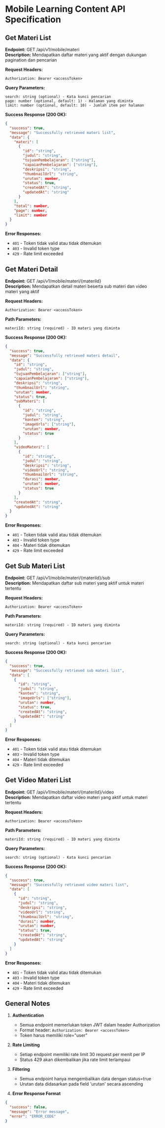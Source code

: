 # Mobile Learning Content API Specification

## Get Materi List
**Endpoint:** GET /api/v1/mobile/materi  
**Description:** Mendapatkan daftar materi yang aktif dengan dukungan pagination dan pencarian

**Request Headers:**
```
Authorization: Bearer <accessToken>
```

**Query Parameters:**
```
search: string (optional) - Kata kunci pencarian
page: number (optional, default: 1) - Halaman yang diminta
limit: number (optional, default: 10) - Jumlah item per halaman
```

**Success Response (200 OK):**
```json
{
  "success": true,
  "message": "Successfully retrieved materi list",
  "data": {
    "materi": [
      {
        "id": "string",
        "judul": "string",
        "tujuanPembelajaran": ["string"],
        "capaianPembelajaran": ["string"],
        "deskripsi": "string",
        "thumbnailUrl": "string",
        "urutan": number,
        "status": true,
        "createdAt": "string",
        "updatedAt": "string"
      }
    ],
    "total": number,
    "page": number,
    "limit": number
  }
}
```

**Error Responses:**
- `401` - Token tidak valid atau tidak ditemukan
- `403` - Invalid token type
- `429` - Rate limit exceeded

## Get Materi Detail
**Endpoint:** GET /api/v1/mobile/materi/{materiId}  
**Description:** Mendapatkan detail materi beserta sub materi dan video materi yang aktif

**Request Headers:**
```
Authorization: Bearer <accessToken>
```

**Path Parameters:**
```
materiId: string (required) - ID materi yang diminta
```

**Success Response (200 OK):**
```json
{
  "success": true,
  "message": "Successfully retrieved materi detail",
  "data": {
    "id": "string",
    "judul": "string",
    "tujuanPembelajaran": ["string"],
    "capaianPembelajaran": ["string"],
    "deskripsi": "string",
    "thumbnailUrl": "string",
    "urutan": number,
    "status": true,
    "subMateri": [
      {
        "id": "string",
        "judul": "string",
        "konten": "string",
        "imageUrls": ["string"],
        "urutan": number,
        "status": true
      }
    ],
    "videoMateri": [
      {
        "id": "string",
        "judul": "string",
        "deskripsi": "string",
        "videoUrl": "string",
        "thumbnailUrl": "string",
        "durasi": number,
        "urutan": number,
        "status": true
      }
    ],
    "createdAt": "string",
    "updatedAt": "string"
  }
}
```

**Error Responses:**
- `401` - Token tidak valid atau tidak ditemukan
- `403` - Invalid token type
- `404` - Materi tidak ditemukan
- `429` - Rate limit exceeded

## Get Sub Materi List
**Endpoint:** GET /api/v1/mobile/materi/{materiId}/sub  
**Description:** Mendapatkan daftar sub materi yang aktif untuk materi tertentu

**Request Headers:**
```
Authorization: Bearer <accessToken>
```

**Path Parameters:**
```
materiId: string (required) - ID materi yang diminta
```

**Query Parameters:**
```
search: string (optional) - Kata kunci pencarian
```

**Success Response (200 OK):**
```json
{
  "success": true,
  "message": "Successfully retrieved sub materi list",
  "data": [
    {
      "id": "string",
      "judul": "string",
      "konten": "string",
      "imageUrls": ["string"],
      "urutan": number,
      "status": true,
      "createdAt": "string",
      "updatedAt": "string"
    }
  ]
}
```

**Error Responses:**
- `401` - Token tidak valid atau tidak ditemukan
- `403` - Invalid token type
- `404` - Materi tidak ditemukan
- `429` - Rate limit exceeded

## Get Video Materi List
**Endpoint:** GET /api/v1/mobile/materi/{materiId}/video  
**Description:** Mendapatkan daftar video materi yang aktif untuk materi tertentu

**Request Headers:**
```
Authorization: Bearer <accessToken>
```

**Path Parameters:**
```
materiId: string (required) - ID materi yang diminta
```

**Query Parameters:**
```
search: string (optional) - Kata kunci pencarian
```

**Success Response (200 OK):**
```json
{
  "success": true,
  "message": "Successfully retrieved video materi list",
  "data": [
    {
      "id": "string",
      "judul": "string",
      "deskripsi": "string",
      "videoUrl": "string",
      "thumbnailUrl": "string",
      "durasi": number,
      "urutan": number,
      "status": true,
      "createdAt": "string", 
      "updatedAt": "string"
    }
  ]
}
```

**Error Responses:**
- `401` - Token tidak valid atau tidak ditemukan
- `403` - Invalid token type
- `404` - Materi tidak ditemukan
- `429` - Rate limit exceeded

## General Notes

1. **Authentication**
   - Semua endpoint memerlukan token JWT dalam header Authorization
   - Format header: `Authorization: Bearer <accessToken>`
   - Token harus memiliki role="user"

2. **Rate Limiting**
   - Setiap endpoint memiliki rate limit 30 request per menit per IP
   - Status 429 akan dikembalikan jika rate limit terlampaui

3. **Filtering**
   - Semua endpoint hanya mengembalikan data dengan status=true
   - Urutan data didasarkan pada field 'urutan' secara ascending

4. **Error Response Format**
```json
{
  "success": false,
  "message": "Error message",
  "error": "ERROR_CODE"
}
```